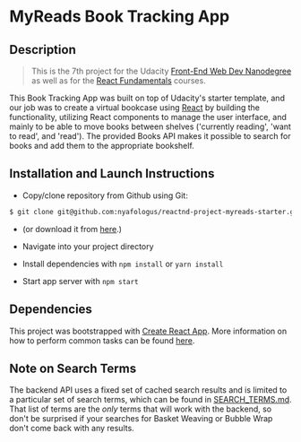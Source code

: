 # MyReads Book Tracking App

## Description
>This is the 7th project for the Udacity [Front-End Web Dev Nanodegree](https://udacity.com/course/front-end-web-developer-nanodegree--nd001/ "Front-End Web Developer Nanodegree") as well as for the [React Fundamentals](https://www.udacity.com/course/react-nanodegree--nd019/ "React Developer Nanodegree") courses.

This Book Tracking App was built on top of Udacity's starter template, and our job was to create a virtual bookcase using [React](https://reactjs.org/ "Queen/King of Frameworks") by building the functionality, utilizing React components to manage the user interface, and mainly to be able to move books between shelves ('currently reading', 'want to read', and 'read'). The provided Books API makes it possible to search for books and add them to the appropriate bookshelf.

## Installation and Launch Instructions

  - Copy/clone repository from Github using Git:
```sh
$ git clone git@github.com:nyafologus/reactnd-project-myreads-starter.git
``` 
  - (or download it from [here](https://github.com/nyafologus/reactnd-project-myreads-starter/archive/master.zip "Download ZIP").)

  - Navigate into your project directory

  - Install dependencies with ```npm install``` or ```yarn install```

  - Start app server with ```npm start```

## Dependencies

This project was bootstrapped with [Create React App](https://github.com/facebookincubator/create-react-app). More information on how to perform common tasks can be found [here](https://github.com/facebookincubator/create-react-app/blob/master/packages/react-scripts/template/README.md).

## Note on Search Terms

The backend API uses a fixed set of cached search results and is limited to a particular set of search terms, which can be found in [SEARCH_TERMS.md](SEARCH_TERMS.md). That list of terms are the _only_ terms that will work with the backend, so don't be surprised if your searches for Basket Weaving or Bubble Wrap don't come back with any results.